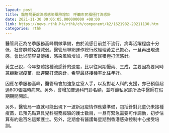 ```yaml
---
layout: post
title: 醫管局憂慮流感感染風險增加　呼籲市民積極打流感針
date: 2021-11-30 00:06:05.000000000 +08:00
link: https://news.rthk.hk/rthk/ch/component/k2/1621982-20211130.htm
categories: rthk
---
```


醫管局正為冬季服務高峰期做準備，由於流感目前並不流行，病毒活躍程度十分低，社會群體免疫減弱。醫管局聯網運作總行政經理黃立己擔心，一旦再出現流感，會比以前容易傳播，感染風險增加，呼籲市民積極打流感針。

黃立己說，今年整體接種流感針的速度，比以往同期慢兩、三成，主要因為要同時兼顧新冠疫苗，延遲開打流感針，希望最終接種率比往年好。

因應冬季服務高峰，醫管局會加強急症室人手，以及對老人科的支援，亦已預留超過800張臨時病床。另外，會增加普通科門診名額，並呼籲私家診所及中醫師在假期期間開診。

另外，醫管局一直就可能出現下一波新冠疫情作應變準備，包括針對兒童仍未接種疫苗，已預先點算具兒科服務經驗的護士數目，一旦有緊急需要可作調動，初步估算有約逾百名這類護士。另外，定期會有醫護每星期到香港感染控制中心接受培訓。
